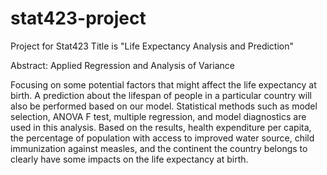 # stat423-project
Project for Stat423 
Title is "Life Expectancy Analysis and Prediction"

Abstract: Applied Regression and Analysis of Variance

Focusing on some potential factors that might affect the life expectancy at birth. A
prediction about the lifespan of people in a particular country will also be performed based on our model.
Statistical methods such as model selection, ANOVA F test, multiple regression, and model diagnostics
are used in this analysis. Based on the results, health expenditure per capita, the percentage of population
with access to improved water source, child immunization against measles, and the continent the country
belongs to clearly have some impacts on the life expectancy at birth.
